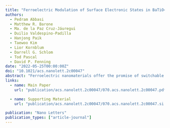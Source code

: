 ```yaml
---
title: "Ferroelectric Modulation of Surface Electronic States in BaTiO<sub>3</sub> for Enhanced Hydrogen Evolution Activity"
authors:
  - Pedram Abbasi
  - Matthew R. Barone
  - Ma. de la Paz Cruz-Jáuregui
  - Duilio Valdespino-Padilla
  - Hanjong Paik
  - Taewoo Kim
  - Lior Kornblum
  - Darrell G. Schlom
  - Tod Pascal
  - David P. Fenning
date: "2022-05-25T00:00:00Z"
doi: "10.1021/acs.nanolett.2c00047"
abstract: "Ferroelectric nanomaterials offer the promise of switchable electronic properties at the surface, with implications for photo- and electrocatalysis. Studies to date on the effect of ferroelectric surfaces in electrocatalysis have been primarily limited to nanoparticle systems where complex interfaces arise. Here, we use MBE-grown epitaxial BaTiO3 thin films with atomically sharp interfaces as model surfaces to demonstrate the effect of ferroelectric polarization on the electronic structure, intermediate binding energy, and electrochemical activity toward the hydrogen evolution reaction (HER). Surface spectroscopy and ab initio DFT+U calculations of the well-defined (001) surfaces indicate that an upward polarized surface reduces the work function relative to downward polarization and leads to a smaller HER barrier, in agreement with the higher activity observed experimentally. Employing ferroelectric polarization to create multiple adsorbate interactions over a single electrocatalytic surface, as demonstrated in this work, may offer new opportunities for nanoscale catalysis design beyond traditional descriptors."
links:
  - name: Main Paper
    url: "publication/acs.nanolett.2c00047/070.acs.nanolett.2c00047.pdf"

  - name: Supporting Material
    url: "publication/acs.nanolett.2c00047/070.acs.nanolett.2c00047.si.pdf"

publication: "Nano Letters"
publication_types: ["article-journal"]
---
```

